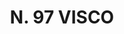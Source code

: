 ---
title: "N. 97 VISCO"
plant-name: "N. 97"
plant-number: "097"
plant-xml: "/assets/xml/plant097.xml"
plant-img1: "/assets/img/plant097_verso.jpg"
plant-img2: "/assets/img/plant097.jpg"
plant-title: "N. 97 VISCO"
plant-taxon-link: ""
plant-taxon-content: ""
layout: single-xml
---
